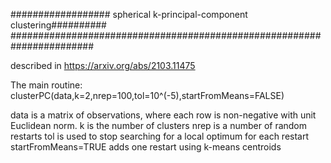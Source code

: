 ################## spherical k-principal-component clustering##########
#######################################################################

described in https://arxiv.org/abs/2103.11475

The main routine:
clusterPC(data,k=2,nrep=100,tol=10^(-5),startFromMeans=FALSE)

data is a matrix of observations, where each row is non-negative with unit Euclidean norm.
k is the number of clusters
nrep is a number of random restarts
tol is used to stop searching for a local optimum for each restart
startFromMeans=TRUE adds one restart using k-means centroids
